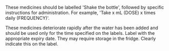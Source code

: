 These medicines should be labelled 'Shake the bottle', followed by specific instructions for administration. For example, 'Take x mL (DOSE) x times daily (FREQUENCY)'.

These medicines deteriorate rapidly after the water has been added and should be used only for the time specified on the labels. Label with the appropriate expiry date. They may require storage in the fridge. Clearly indicate this on the label.
